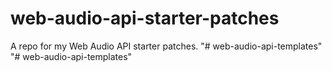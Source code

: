 # web-audio-api-starter-patches
A repo for my Web Audio API starter patches.
"# web-audio-api-templates" 
"# web-audio-api-templates" 
